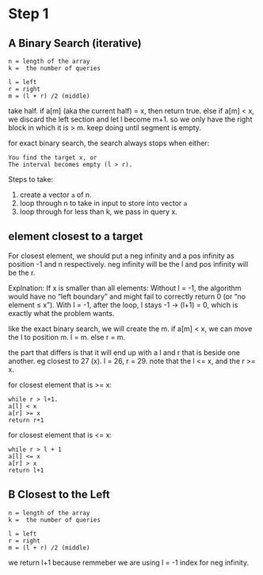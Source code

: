 # Step 1


## A Binary Search (iterative)

    n = length of the array 
    k =  the number of queries

    l = left
    r = right
    m = (l + r) /2 (middle)

take half. if a[m] (aka the current half) = x, then return true. else if a[m] < x, we discard the left section and let l become m+1. so we only have the right block in which it is > m. keep doing until segment is empty. 

for exact binary search, the search always stops when either:

    You find the target x, or
    The interval becomes empty (l > r).

Steps to take:

1. create a vector `a` of n. 
2. loop through n to take in input to store into vector `a`
3. loop through for less than k, we pass in query x. 


## element closest to a target

For closest element, we should put a neg infinity and a pos infinity as position -1 and n respectively. neg infinity will be the l and pos infinity will be the r. 

Explnation:
If x is smaller than all elements: Without l = -1, the algorithm would have no “left boundary” and might fail to correctly return 0 (or “no element ≤ x”). With l = -1, after the loop, l stays -1 → (l+1) = 0, which is exactly what the problem wants.

like the exact binary search, we will create the m. if a[m] < x, we can move the l to position m. l = m. else r = m. 

the part that differs is that it will end up with a l and r that is beside one another. eg closest to 27 (x). l = 26, r = 29. note that the l <= x, and the r >= x. 

for closest element that is >= x:

    while r > l+1.
    a[l] < x
    a[r] >= x
    return r+1

for closest element that is <= x:

    while r > l + 1
    a[l] <= x
    a[r] > x
    return l+1


## B Closest to the Left

    n = length of the array 
    k =  the number of queries

    l = left
    r = right
    m = (l + r) /2 (middle)

we return l+1 because remmeber we are using l = -1 index for neg infinity. 